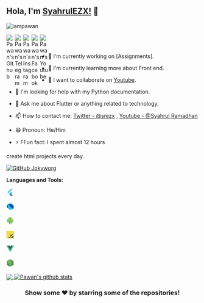 ## Hola, I'm [SyahrulEZX!](https://pawan.live) 👋

<p align="left"> <img src="https://komarev.com/ghpvc/?username=iampawan&label=Views&color=blue&style=plastic" alt="iampawan" /> </p>

<a href="https://github.com/Jokyworg">

  <img align="left" alt="Pawan's Github" width="22px" src="https://cdn.jsdelivr.net/npm/simple-icons@v3/icons/github.svg" />

</a>

<a href="https://t.me/@Srrzxx">

  <img align="left" alt="Pawan's Telegram" width="22px" src="https://cdn.jsdelivr.net/npm/simple-icons@v3/icons/telegram.svg" />

</a>

<a href="https://instagram.com/syahrul.0125">

  <img align="left" alt="Pawan's Instagram" width="22px" src="https://cdn.jsdelivr.net/npm/simple-icons@v3/icons/instagram.svg" />

</a>

<a href="https://www.facebook.com/gamex1723">

  <img align="left" alt="Pawan's Facebook" width="22px" src="https://cdn.jsdelivr.net/npm/simple-icons@v3/icons/facebook.svg" />

</a>

<a href="https://youtube.com/channel/UClvTaPk_1BG5pMONbuTp4fQ">

  <img align="left" alt="Pawan's Youtube" width="22px" src="https://cdn.jsdelivr.net/npm/simple-icons@v3/icons/youtube.svg" />

</a>

<br/>

<br/>

- 🔭 I'm currently working on [Assignments].

- 🌱 I'm currently learning more about Front end.

- 👯 I want to collaborate on [Youtube](https://youtube.com/channel/UClvTaPk_1BG5pMONbuTp4fQ).

- 🤔 I'm looking for help with my Python documentation.

- 💬 Ask me about Flutter or anything related to technology.

- 📫 How to contact me: [Twitter - @srezx](#) , [Youtube - @Syahrul Ramadhan](https://youtube.com/channel/UClvTaPk_1BG5pMONbuTp4fQ)

- 😄 Pronoun: He/Him

- ⚡ FFun fact: I spent almost 12 hours

create html projects every day.

[![GitHub Jokyworg](https://img.shields.io/github/followers/iampawan?label=follow&style=social)](https://github.com/Jokyworg)

**Languages and Tools:**  

<code><img height="20" src="https://raw.githubusercontent.com/github/explore/80688e429a7d4ef2fca1e82350fe8e3517d3494d/topics/flutter/flutter.png"></code>

<code><img height="20" src="https://raw.githubusercontent.com/github/explore/80688e429a7d4ef2fca1e82350fe8e3517d3494d/topics/dart/dart.png"></code>

<code><img height="20" src="https://raw.githubusercontent.com/github/explore/80688e429a7d4ef2fca1e82350fe8e3517d3494d/topics/android/android.png"></code>

<code><img height="20" src="https://raw.githubusercontent.com/github/explore/80688e429a7d4ef2fca1e82350fe8e3517d3494d/topics/javascript/javascript.png"></code>

<code><img height="20" src="https://raw.githubusercontent.com/github/explore/80688e429a7d4ef2fca1e82350fe8e3517d3494d/topics/vue/vue.png"></code>

<code><img height="20" src="https://raw.githubusercontent.com/github/explore/80688e429a7d4ef2fca1e82350fe8e3517d3494d/topics/nodejs/nodejs.png"></code>    

<a href="https://github.com/Jokyworg">

  <img align="center" src="https://github-readme-stats.vercel.app/api/top-langs/?username=Jokyworg&theme=light&hide_langs_below=1" />

</a>

<a href="https://github.com/Jokyworg">

 <img align="center" src="https://github-readme-stats.vercel.app/api?username=Jokyworg&show_icons=true&theme=light&line_height=27" alt="Pawan's github stats"/>

</a>

<div align="center">

### Show some ❤️ by starring some of the repositories!

</div>


